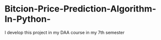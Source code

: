 # Bitcion-Price-Prediction-Algorithm-In-Python-
I develop this project in my DAA course in my 7th semester

